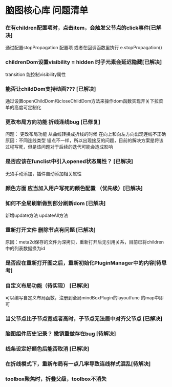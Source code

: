 # 脑图核心库 问题清单
### 在有children配置项时，点击item，会触发父节点的click事件[已解决]
通过配置stopPropagation 配置项 或者在回调函数里执行 e.stopPropagation()
### childrenDom设置visibility = hidden 时子元素会延迟隐藏[已解决]
transition 能控制visibility属性

### 能否让childDom支持动画??? [已解决]
通过设置openChildDom和closeChildDom方法来操作dom函数实现开关下拉菜单的高度可定制化

### 更改布局方向功能 折线连线bug [已修复]
问题： 更改布局功能 从曲线转换成折线的时候 在向上和向左方向出现连线不正确
原因：不同连线类型 锚点不一样，所以出现接反的问题，目前的解决方案是将该过程写死，但是该问题对于后续的迭代可能会造成影响

### 是否应该在funclist中引入opened状态属性？ [已解决]
无须手动添加，插件自动添加相关属性

### 颜色方面 应当加入用户写死的颜色配置 （优先级）[已解决]


### 如何不全局刷新做到部分刷新dom [已解决]
新增update方法 updateAll方法

### 重新打开文件 删除节点有问题 [已解决]
原因：meta2d保存的文件为深拷贝，重新打开后无引用关系，目前已将children中的列表数据换为id

### 是否应在重新打开图之后，重新初始化PluginManager中的内容[待思考]

### 自定义布局功能（待实现） [已解决]
可以编写自定义布局函数，注册到全局mindBoxPlugin的layoutfunc 的map中即可

### 当父节点比子节点宽或者高时，子节点无法居中对齐父节点 [已解决]

### 脑图组件历史记录？ 撤销重做存在bug [待解决]

### 线条设定好颜色后能否取消 [已解决]

### 在折线模式下，重新布局有一点几率导致连线样式混乱[待解决]

### toolbox聚焦时，折叠父级，toolbox不消失 